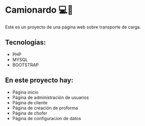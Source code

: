 # Camionardo 💻🚚

Este es un proyecto de una página web sobre transporte de carga.
## Tecnologías:
* PHP
* MYSQL
* BOOTSTRAP
## En este proyecto hay:
* Página inicio
* Página de administración de usuarios
* Página de cliente
* Página de creación de proforma
* Página de chofer
* Página de configuracion de datos
